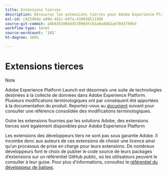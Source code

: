 ```yaml
---
title: Extensions tierces
description: Découvrez les extensions tierces pour Adobe Experience Platform.
exl-id: c82546de-a89d-4d1c-b97a-43983b513360
source-git-commit: a8b0282004dd57096dfc63a9adb82ad70d37495d
workflow-type: tm+mt
source-wordcount: '141'
ht-degree: 100%

---
```


# Extensions tierces

>[!NOTE]
>
>Adobe Experience Platform Launch est désormais une suite de technologies destinées à la collecte de données dans Adobe Experience Platform. Plusieurs modifications terminologiques ont par conséquent été apportées à la documentation du produit. Reportez-vous au [document](../term-updates.md) suivant pour consulter une référence consolidée des modifications terminologiques.

Outre les extensions fournies par les solutions Adobe, des extensions tierces sont également disponibles pour Adobe Experience Platform 

Les extensions des développeurs tiers ne sont pas sous garantie Adobe. Il incombe donc aux auteurs de ces extensions de choisir une licence ainsi qu’un processus de prise en charge pour leurs extensions. De nombreux développeurs font le choix de publier le code source de leurs packages d’extensions sur un référentiel GitHub public, où les utilisateurs peuvent le consulter à leur guise. Pour plus dʼinformations, consultez le [référentiel du développeur de balises](https://github.com/Launch-Developers).
